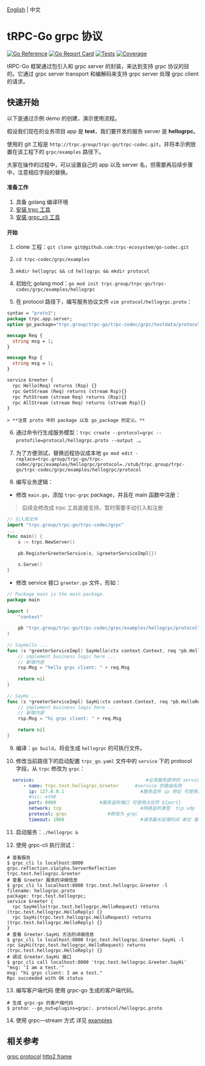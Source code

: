 [English](README.md) | 中文

# tRPC-Go grpc 协议

[![Go Reference](https://pkg.go.dev/badge/trpc.group/trpc-go/trpc-codec/grpc.svg)](https://pkg.go.dev/trpc.group/trpc-go/trpc-codec/grpc)
[![Go Report Card](https://goreportcard.com/badge/trpc.group/trpc-go/trpc-codec/grpc)](https://goreportcard.com/report/trpc.group/trpc-go/trpc-codec/grpc)
[![Tests](https://github.com/trpc-ecosystem/go-codec/actions/workflows/grpc.yml/badge.svg)](https://github.com/trpc-ecosystem/go-codec/actions/workflows/grpc.yml)
[![Coverage](https://codecov.io/gh/trpc-ecosystem/go-codec/branch/main/graph/badge.svg?flag=grpc&precision=2)](https://app.codecov.io/gh/trpc-ecosystem/go-codec/tree/main/grpc)

tRPC-Go 框架通过包引入和 grpc server 的封装，来达到支持 grpc 协议的目的。它通过 grpc server transport 和编解码来支持 grpc server 处理 grpc client 的请求。

## 快速开始

以下是通过示例 demo 的创建，演示使用流程。

假设我们现在的业务项目 app 是 **test**，我们要开发的服务 server 是 **hellogrpc**。

使用的 git 工程是 `http://trpc.group/trpc-go/trpc-codec.git`，并将本示例放置在该工程下的 `grpc/examples` 路径下。

大家在操作的过程中，可以设置自己的 app 以及 server 名，但需要再后续步骤中，注意相应字段的替换。

#### 准备工作

1. 具备 golang 编译环境
4. [安装 trpc 工具](https://trpc.group/trpc-go/trpc-go-cmdline)
5. [安装 grpc_cli 工具](https://grpc.github.io/grpc/core/md_doc_command_line_tool.html)

#### 开始

1. clone 工程：`git clone git@github.com:trpc-ecosystem/go-codec.git`

2. `cd trpc-codec/grpc/examples`

3. `mkdir hellogrpc && cd hellogrpc && mkdir protocol`

4. 初始化 golang mod：`go mod init trpc.group/trpc-go/trpc-codec/grpc/examples/hellogrpc`

5. 在 protocol 路径下，编写服务协议文件 `vim protocol/hellogrpc.proto`：

```proto
syntax = "proto3";  
package trpc.app.server;
option go_package="trpc.group/trpc-go/trpc-codec/grpc/testdata/protocols/streams";

message Req {
  string msg = 1;
}

message Rsp {
  string msg = 1;
}

service Greeter {
  rpc Hello(Req) returns (Rsp) {}
  rpc GetStream (Req) returns (stream Rsp){}
  rpc PutStream (stream Req) returns (Rsp){}
  rpc AllStream (stream Req) returns (stream Rsp){}
}
```

    > **注意 proto 中的 package 以及 go_package 的定义。**

6. 通过命令行生成服务模型：`trpc create --protocol=grpc --protofile=protocol/hellogrpc.proto --output .`。
7. 为了方便测试，替换远程协议成本地 `go mod edit -replace=trpc.group/trpc-go/trpc-codec/grpc/examples/hellogrpc/protocol=./stub/trpc.group/trpc-go/trpc-codec/grpc/examples/hellogrpc/protocol`

8. 编写业务逻辑：

- 修改 `main.go`，添加 `trpc-grpc` package，并且在 main 函数中注册：

> 后续会修改成 trpc 工具直接支持，暂时需要手动引入和注册

```go
// 引入库文件
import "trpc.group/trpc-go/trpc-codec/grpc"
...
func main() {
    s := trpc.NewServer()
      
    pb.RegisterGreeterService(s, &greeterServiceImpl{})
      
    s.Serve()
}
```
      
- 修改 service 接口 `greeter.go` 文件，形如：

```go
// Package main is the main package.
package main
      
import (
    "context"
      
    pb "trpc.group/trpc-go/trpc-codec/grpc/examples/hellogrpc/protocol"
)
      
// SayHello ...
func (s *greeterServiceImpl) SayHello(ctx context.Context, req *pb.HelloRequest, rsp *pb.HelloReply) error {
    // implement business logic here ...
    // 新增内容
    rsp.Msg = "hello grpc client: " + req.Msg
      
    return nil
}
      
// SayHi ...
func (s *greeterServiceImpl) SayHi(ctx context.Context, req *pb.HelloRequest, rsp *pb.HelloReply) error {
    // implement business logic here ...
    // 新增内容
    rsp.Msg = "hi grpc client: " + req.Msg
      
    return nil
}
```

9. 编译：`go build`，将会生成 `hellogrpc` 的可执行文件。

10. 修改当前路径下的启动配置 `trpc_go.yaml` 文件中的 `service` 下的 protocol 字段，从 `trpc` 修改为 `grpc`：

```yaml
  service:                                         #业务服务提供的 service，可以有多个
      - name: trpc.test.hellogrpc.Greeter      #service 的路由名称
        ip: 127.0.0.1                            #服务监听 ip 地址 可使用占位符 ${ip},ip 和 nic 二选一，优先 ip
        #nic: eth0
        port: 8000                #服务监听端口 可使用占位符 ${port}
        network: tcp                             #网络监听类型  tcp udp
        protocol: grpc               #修改为 grpc
        timeout: 1000                            #请求最长处理时间 单位 毫秒
```

11. 启动服务：`./hellogrpc &`

12. 使用 grpc-cli 执行测试：

```shell
# 查看服务
$ grpc_cli ls localhost:8000
grpc.reflection.v1alpha.ServerReflection
trpc.test.hellogrpc.Greeter
# 查看 Greeter 服务的详细信息
$ grpc_cli ls localhost:8000 trpc.test.hellogrpc.Greeter -l
filename: hellogrpc.proto
package: trpc.test.hellogrpc;
service Greeter {
  rpc SayHello(trpc.test.hellogrpc.HelloRequest) returns (trpc.test.hellogrpc.HelloReply) {}
  rpc SayHi(trpc.test.hellogrpc.HelloRequest) returns (trpc.test.hellogrpc.HelloReply) {}
}
# 查看 Greeter.SayHi 方法的详细信息
$ grpc_cli ls localhost:8000 trpc.test.hellogrpc.Greeter.SayHi -l
rpc SayHi(trpc.test.hellogrpc.HelloRequest) returns (trpc.test.hellogrpc.HelloReply) {}
# 调试 Greeter.SayHi 接口
$ grpc_cli call localhost:8000 'trpc.test.hellogrpc.Greeter.SayHi' "msg: 'I am a test.'"
msg: "hi grpc client: I am a test."
Rpc succeeded with OK status
```

13. 编写客户端代码
使用 grpc-go 生成的客户端代码。
```shell
# 生成 grpc-go 的客户端代码
$ protoc --go_out=plugins=grpc:. protocol/hellogrpc.proto
```

14. 使用 grpc—stream 方式
详见 [examples](./examples/README.zh_CN.md)

## 相关参考

[grpc protocol](https://github.com/grpc/grpc/blob/master/doc/PROTOCOL-HTTP2.md)
[http2 frame](https://http2.github.io/http2-spec/#FramingLayer)
